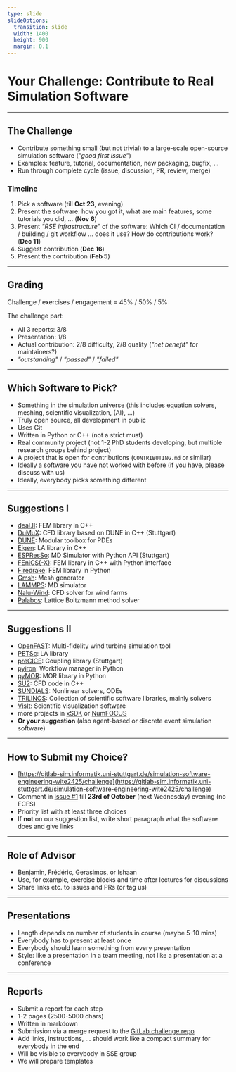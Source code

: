 ```yaml
---
type: slide
slideOptions:
  transition: slide
  width: 1400
  height: 900
  margin: 0.1
---
```


<style>
  .reveal strong {
    font-weight: bold;
    color: orange;
  }
  .reveal p {
    text-align: left;
  }
  .reveal section h1 {
    color: orange;
  }
  .reveal section h2 {
    color: orange;
  }
  .reveal section h3 {
    color: orange;
    text-align: left;
  }
  .reveal code {
    font-family: 'Ubuntu Mono';
    color: orange;
  }
  .reveal section img {
    background:none;
    border:none;
    box-shadow:none;
  }
</style>


# Your Challenge: Contribute to Real Simulation Software

---

## The Challenge

- Contribute something small (but not trivial) to a large-scale open-source simulation software (*"good first issue"*)
- Examples: feature, tutorial, documentation, new packaging, bugfix, ...
- Run through complete cycle (issue, discussion, PR, review, merge)

### Timeline

1. Pick a software (till **Oct 23**, evening)
2. Present the software: how you got it, what are main features, some tutorials you did, ... (**Nov 6**)
3. Present *"RSE infrastructure"* of the software: Which CI / documentation / building / git workflow ... does it use? How do contributions work? (**Dec 11**)
4. Suggest contribution (**Dec 16**)
5. Present the contribution (**Feb 5**)

---

## Grading

Challenge / exercises / engagement = 45% / 50% / 5%

The challenge part:

- All 3 reports: 3/8
- Presentation: 1/8
- Actual contribution: 2/8 difficulty, 2/8 quality (*"net benefit"* for maintainers?)
- *"outstanding"* / *"passed"* / *"failed"*

---

## Which Software to Pick?

- Something in the simulation universe (this includes equation solvers, meshing, scientific visualization, (AI), ...)
- Truly open source, all development in public
- Uses Git
- Written in Python or C++ (not a strict must)
- Real community project (not 1-2 PhD students developing, but multiple research groups behind project)
- A project that is open for contributions (`CONTRIBUTING.md` or similar)
- Ideally a software you have not worked with before (if you have, please discuss with us)
- Ideally, everybody picks something different

---

## Suggestions I

- [deal.II](https://dealii.org/): FEM library in C++
- [DuMuX](https://dumux.org/): CFD library based on DUNE in C++ (Stuttgart)
- [DUNE](https://www.dune-project.org/): Modular toolbox for PDEs
- [Eigen](https://eigen.tuxfamily.org): LA library in C++
- [ESPResSo](https://espressomd.org): MD Simulator with Python API (Stuttgart)
- [FEniCS(-X)](https://fenicsproject.org/): FEM library in C++ with Python interface
- [Firedrake](https://www.firedrakeproject.org/): FEM library in Python
- [Gmsh](https://gmsh.info/): Mesh generator
- [LAMMPS](https://www.lammps.org/): MD simulator
- [Nalu-Wind](https://github.com/Exawind/nalu-wind): CFD solver for wind farms
- [Palabos](https://palabos.unige.ch/): Lattice Boltzmann method solver

---

## Suggestions II

- [OpenFAST](https://www.nrel.gov/wind/nwtc/openfast.html): Multi-fidelity wind turbine simulation tool
- [PETSc](https://petsc.org/): LA library
- [preCICE](https://precice.org/): Coupling library (Stuttgart)
- [pyiron](https://pyiron.org/): Workflow manager in Python
- [pyMOR](https://pymor.org/): MOR library in Python
- [SU2](https://su2code.github.io/): CFD code in C++
- [SUNDIALS](https://computing.llnl.gov/projects/sundials): Nonlinear solvers, ODEs
- [TRILINOS](https://trilinos.github.io/): Collection of scientific software libraries, mainly solvers
- [VisIt](https://visit-dav.github.io/visit-website/index.html): Scientific visualization software
- more projects in [xSDK](https://xsdk.info/packages/) or [NumFOCUS](https://numfocus.org/sponsored-projects)
- **Or your suggestion** (also agent-based or discrete event simulation software)

---

## How to Submit my Choice?

- [https://gitlab-sim.informatik.uni-stuttgart.de/simulation-software-engineering-wite2425/challenge](https://gitlab-sim.informatik.uni-stuttgart.de/simulation-software-engineering-wite2425/challenge)
- Comment in [issue #1](https://gitlab-sim.informatik.uni-stuttgart.de/simulation-software-engineering-wite2425/challenge/-/issues/1) till **23rd of October** (next Wednesday) evening (no FCFS)
- Priority list with at least three choices
- If **not** on our suggestion list, write short paragraph what the software does and give links

---

## Role of Advisor

- Benjamin, Frédéric, Gerasimos, or Ishaan
- Use, for example, exercise blocks and time after lectures for discussions
- Share links etc. to issues and PRs (or tag us)

---

## Presentations

- Length depends on number of students in course (maybe 5-10 mins)
- Everybody has to present at least once
- Everybody should learn something from every presentation
- Style: like a presentation in a team meeting, not like a presentation at a conference

---

## Reports

- Submit a report for each step
- 1-2 pages (2500-5000 chars)
- Written in markdown
- Submission via a merge request to the [GitLab challenge repo](https://gitlab-sim.informatik.uni-stuttgart.de/simulation-software-engineering-wite2425/challenge)
- Add links, instructions, ... should work like a compact summary for everybody in the end
- Will be visible to everybody in SSE group
- We will prepare templates
